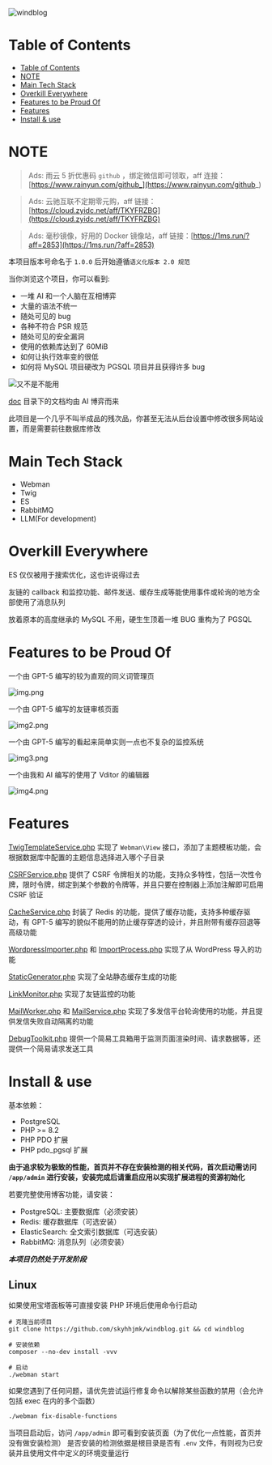 ![windblog](https://socialify.git.ci/skyhhjmk/windblog/image?custom_description=%E4%B8%80%E4%B8%AA%E5%BC%82%E5%B8%B8%E7%B2%BE%E8%87%B4%E7%9A%84%E5%8D%9A%E5%AE%A2%E7%B3%BB%E7%BB%9F&custom_language=PHP&description=1&font=JetBrains+Mono&language=1&name=1&owner=1&pattern=Circuit+Board&theme=Auto)

# Table of Contents

- [Table of Contents](#table-of-contents)
- [NOTE](#note)
- [Main Tech Stack](#main-tech-stack)
- [Overkill Everywhere](#overkill-everywhere)
- [Features to be Proud Of](#features-to-be-proud-of)
- [Features](#features)
- [Install & use](#install--use)

# NOTE

> Ads: 雨云 5 折优惠码 `github` ，绑定微信即可领取，aff 连接：[https://www.rainyun.com/github_](https://www.rainyun.com/github_)

> Ads: 云驰互联不定期零元购，aff 链接：[https://cloud.zyidc.net/aff/TKYFRZBG](https://cloud.zyidc.net/aff/TKYFRZBG)

> Ads: 毫秒镜像，好用的 Docker 镜像站，aff 链接：[https://1ms.run/?aff=2853](https://1ms.run/?aff=2853)

本项目版本号命名于 `1.0.0` 后开始遵循`语义化版本 2.0 规范`

当你浏览这个项目，你可以看到:

- 一堆 AI 和一个人脑在互相博弈
- 大量的语法不统一
- 随处可见的 bug
- 各种不符合 PSR 规范
- 随处可见的安全漏洞
- 使用的依赖库达到了 60MiB
- 如何让执行效率变的很低
- 如何将 MySQL 项目硬改为 PGSQL 项目并且获得许多 bug

![又不是不能用](doc/img/emg.png)

[doc](doc) 目录下的文档均由 AI 博弈而来

此项目是一个几乎不叫半成品的残次品，你甚至无法从后台设置中修改很多网站设置，而是需要前往数据库修改

# Main Tech Stack

- Webman
- Twig
- ES
- RabbitMQ
- LLM(For development)

# Overkill Everywhere

ES 仅仅被用于搜索优化，这也许说得过去

友链的 callback 和监控功能、邮件发送、缓存生成等能使用事件或轮询的地方全部使用了消息队列

放着原本的高度继承的 MySQL 不用，硬生生顶着一堆 BUG 重构为了 PGSQL

# Features to be Proud Of

一个由 GPT-5 编写的较为直观的同义词管理页

![img.png](doc/img/img.png)

一个由 GPT-5 编写的友链审核页面

![img2.png](doc/img/img2.png)

一个由 GPT-5 编写的看起来简单实则一点也不复杂的监控系统

![img3.png](doc/img/img3.png)

一个由我和 AI 编写的使用了 Vditor 的编辑器

![img4.png](doc/img/img4.png)

# Features

[TwigTemplateService.php](app/service/TwigTemplateService.php) 实现了 `Webman\View` 接口，添加了主题模板功能，会根据数据库中配置的主题信息选择进入哪个子目录

[CSRFService.php](app/service/CSRFService.php) 提供了 CSRF 令牌相关的功能，支持众多特性，包括一次性令牌，限时令牌，绑定到某个参数的令牌等，并且只要在控制器上添加注解即可启用 CSRF 验证

[CacheService.php](app/service/CacheService.php) 封装了 Redis 的功能，提供了缓存功能，支持多种缓存驱动，有 GPT-5 编写的貌似不能用的防止缓存穿透的设计，并且附带有缓存回退等高级功能

[WordpressImporter.php](app/service/WordpressImporter.php) 和 [ImportProcess.php](app/process/ImportProcess.php) 实现了从 WordPress 导入的功能

[StaticGenerator.php](app/process/StaticGenerator.php) 实现了全站静态缓存生成的功能

[LinkMonitor.php](app/process/LinkMonitor.php) 实现了友链监控的功能

[MailWorker.php](app/process/MailWorker.php) 和 [MailService.php](app/service/MailService.php) 实现了多发信平台轮询使用的功能，并且提供发信失败自动隔离的功能

[DebugToolkit.php](app/middleware/DebugToolkit.php) 提供一个简易工具箱用于监测页面渲染时间、请求数据等，还提供一个简易请求发送工具

# Install & use

基本依赖：

- PostgreSQL
- PHP >= 8.2
- PHP PDO 扩展
- PHP pdo_pgsql 扩展

**由于追求较为极致的性能，首页并不存在安装检测的相关代码，首次启动需访问 `/app/admin` 进行安装，安装完成后请重启应用以实现扩展进程的资源初始化**

若要完整使用博客功能，请安装：

- PostgreSQL: 主要数据库（必须安装）
- Redis: 缓存数据库（可选安装）
- ElasticSearch: 全文索引数据库（可选安装）
- RabbitMQ: 消息队列（必须安装）

***本项目仍然处于开发阶段***

## Linux

如果使用宝塔面板等可直接安装 PHP 环境后使用命令行启动

```shell
# 克隆当前项目
git clone https://github.com/skyhhjmk/windblog.git && cd windblog

# 安装依赖
composer --no-dev install -vvv

# 启动
./webman start
```

如果您遇到了任何问题，请优先尝试运行修复命令以解除某些函数的禁用（会允许包括 exec 在内的多个函数）

```bash
./webman fix-disable-functions
```

当项目启动后，访问 `/app/admin` 即可看到安装页面（为了优化一点性能，首页并没有做安装检测）
是否安装的检测依据是根目录是否有 `.env` 文件，有则视为已安装并且使用文件中定义的环境变量运行